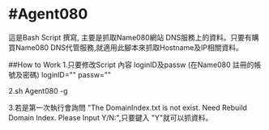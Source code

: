#Agent080
===
這是Bash Script 撰寫, 主要是抓取Name080網站 DNS服務上的資料。只要有購買Name080 DNS代管服務,就適用此腳本來抓取Hostname及IP相關資料。

##How to Work
1.只要修改Script 內容  loginID及passw (在Name080 註冊的帳號及密碼)
  loginID=""
  passw=""

2.sh Agent080 -g

3.若是第一次執行會詢問 "The DomainIndex.txt is not exist. Need Rebuild Domain Index. Please Input  Y/N:",只要鍵入 "Y"就可以抓資料。




